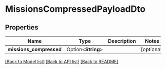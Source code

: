 # MissionsCompressedPayloadDto

## Properties

Name | Type | Description | Notes
------------ | ------------- | ------------- | -------------
**missions_compressed** | Option<**String**> |  | [optional]

[[Back to Model list]](../README.md#documentation-for-models) [[Back to API list]](../README.md#documentation-for-api-endpoints) [[Back to README]](../README.md)


